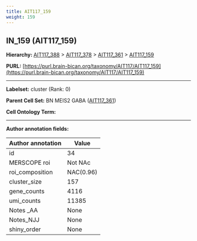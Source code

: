 ```yaml
---
title: AIT117_159
weight: 159
---
```

## IN_159 (AIT117_159)
<b>Hierarchy: </b>
[AIT117_388](../AIT117_388) >
[AIT117_378](../AIT117_378) >
[AIT117_361](../AIT117_361) >
[AIT117_159](../AIT117_159)

**PURL:** [https://purl.brain-bican.org/taxonomy/AIT117/AIT117_159](https://purl.brain-bican.org/taxonomy/AIT117/AIT117_159)

---


**Labelset:** cluster (Rank: 0)

**Parent Cell Set:** BN MEIS2 GABA ([AIT117_361](../AIT117_361))



**Cell Ontology Term:** 

[MARKER GENES.]: #


---

[TRANSFERRED ANNOTATIONS.]: #


[AUTHOR ANNOTATION FIELDS.]: #


**Author annotation fields:**

| Author annotation | Value |
|-------------------|-------|
|id|34|
|MERSCOPE roi|Not NAc|
|roi_composition|NAC(0.96)|
|cluster_size|157|
|gene_counts|4116|
|umi_counts|11385|
|Notes _AA|None|
|Notes_NJJ|None|
|shiny_order|None|
